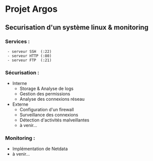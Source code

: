 # Projet Argos

## Securisation d'un système linux & monitoring

### Services :
```
 - serveur SSH  (:22)
 - serveur HTTP (:80)
 - serveur FTP  (:21)
 ```
### Sécurisation :
 - Interne
	 - Storage & Analyse de logs
	 - Gestion des permissions
	 - Analyse des connexions réseau
- Externe
	- Configuration d'un firewall
	- Surveillance des connexions
	- Détection d'activités malveillantes
	- à venir...

### Monitoring :
 - Implémentation de Netdata
 - à venir... 



